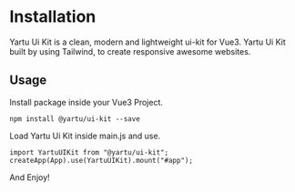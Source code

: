 
# Installation 

Yartu Ui Kit is a clean, modern and lightweight ui-kit for Vue3. Yartu Ui Kit built by using Tailwind, to create responsive awesome websites.

## Usage

Install package inside your Vue3 Project.

```
npm install @yartu/ui-kit --save
```

Load Yartu Ui Kit inside main.js and use.

```
import YartuUIKit from "@yartu/ui-kit";
createApp(App).use(YartuUIKit).mount("#app");
```

And Enjoy!
